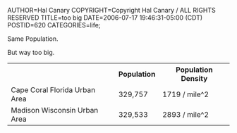 AUTHOR=Hal Canary
COPYRIGHT=Copyright Hal Canary / ALL RIGHTS RESERVED
TITLE=too big
DATE=2006-07-17 19:46:31-05:00 (CDT)
POSTID=620
CATEGORIES=life;

Same Population.

But way too big.

<table class="border"><tbody><tr><th></th><th>Population</th><th>Population Density</th></tr><tr><td>Cape Coral Florida Urban Area</td><td>329,757</td><td>1719 / mile^2</td></tr><tr><td>Madison Wisconsin Urban Area</td><td>329,533</td><td>2893 / mile^2</td></tr></tbody></table>
